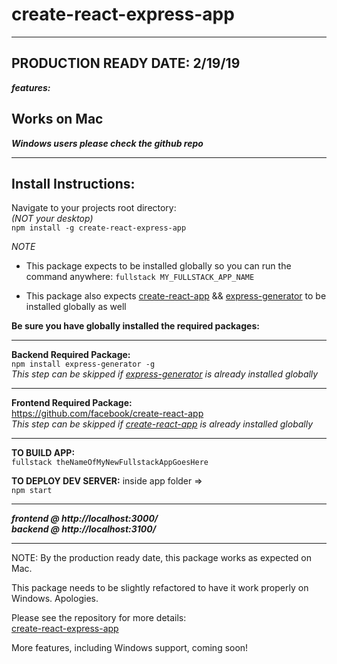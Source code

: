 # create-react-express-app

---

## PRODUCTION READY DATE: 2/19/19

**_features:_**

## Works on Mac

**_Windows users please check the github repo_**

---

## Install Instructions:

Navigate to your projects root directory:  
*(NOT your desktop)*  
`npm install -g create-react-express-app`

_NOTE_

- This package expects to be installed globally so you can run the command anywhere: `fullstack MY_FULLSTACK_APP_NAME`

- This package also expects [create-react-app](https://www.npmjs.com/package/create-react-app) && [express-generator](https://www.npmjs.com/package/express-generator) to be installed globally as well

**Be sure you have globally installed the required packages:**

---

**Backend Required Package:**  
`npm install express-generator -g`  
_This step can be skipped if [express-generator](https://www.npmjs.com/package/express-generator) is already installed globally_

---

**Frontend Required Package:**  
https://github.com/facebook/create-react-app  
_This step can be skipped if [create-react-app](https://www.npmjs.com/package/create-react-app) is already installed globally_

---

**TO BUILD APP:**  
`fullstack theNameOfMyNewFullstackAppGoesHere`

**TO DEPLOY DEV SERVER:**
inside app folder =>  
`npm start`

---

**_frontend @ http://localhost:3000/_**  
**_backend @ http://localhost:3100/_**

---

NOTE:
By the production ready date, this package works as expected on Mac.

This package needs to be slightly refactored to have it work properly on Windows. Apologies.

Please see the repository for more details:  
[create-react-express-app](https://github.com/mateo-navarrete/create-react-express-app)

More features, including Windows support, coming soon!
